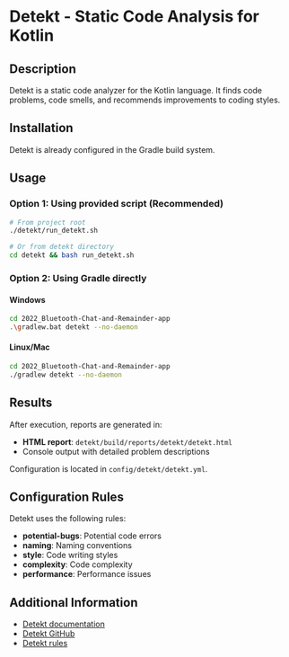# Detekt - Static Code Analysis for Kotlin

## Description
Detekt is a static code analyzer for the Kotlin language. It finds code problems, code smells, and recommends improvements to coding styles.

## Installation
Detekt is already configured in the Gradle build system.

## Usage

### Option 1: Using provided script (Recommended)
```bash
# From project root
./detekt/run_detekt.sh

# Or from detekt directory
cd detekt && bash run_detekt.sh
```

### Option 2: Using Gradle directly
#### Windows
```bash
cd 2022_Bluetooth-Chat-and-Remainder-app
.\gradlew.bat detekt --no-daemon
```

#### Linux/Mac
```bash
cd 2022_Bluetooth-Chat-and-Remainder-app
./gradlew detekt --no-daemon
```

## Results
After execution, reports are generated in:
- **HTML report**: `detekt/build/reports/detekt/detekt.html`
- Console output with detailed problem descriptions


Configuration is located in `config/detekt/detekt.yml`.

## Configuration Rules
Detekt uses the following rules:
- **potential-bugs**: Potential code errors
- **naming**: Naming conventions
- **style**: Code writing styles
- **complexity**: Code complexity
- **performance**: Performance issues

## Additional Information
- [Detekt documentation](https://detekt.github.io/detekt/)
- [Detekt GitHub](https://github.com/detekt/detekt)
- [Detekt rules](https://detekt.github.io/detekt/rules.html)